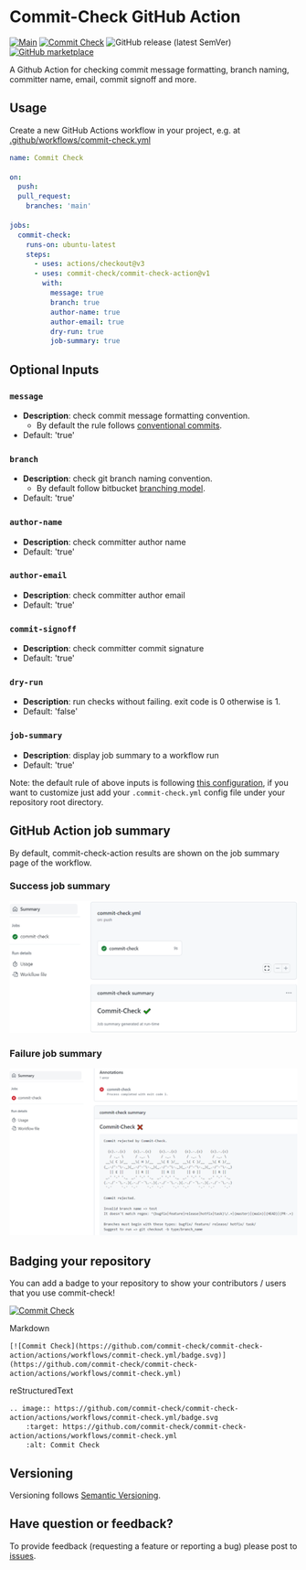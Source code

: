 # Commit-Check GitHub Action

[![Main](https://github.com/commit-check/commit-check-action/actions/workflows/main.yaml/badge.svg)](https://github.com/commit-check/commit-check-action/actions/workflows/main.yaml)
[![Commit Check](https://github.com/commit-check/commit-check-action/actions/workflows/commit-check.yml/badge.svg)](https://github.com/commit-check/commit-check-action/actions/workflows/commit-check.yml)
![GitHub release (latest SemVer)](https://img.shields.io/github/v/release/commit-check/commit-check-action)
[![GitHub marketplace](https://img.shields.io/badge/Marketplace-commit--check--action-blue)](https://github.com/marketplace/actions/commit-check-action)

A Github Action for checking commit message formatting, branch naming, committer name, email, commit signoff and more.

## Usage

Create a new GitHub Actions workflow in your project, e.g. at [.github/workflows/commit-check.yml](.github/workflows/commit-check.yml)

```yaml
name: Commit Check

on:
  push:
  pull_request:
    branches: 'main'

jobs:
  commit-check:
    runs-on: ubuntu-latest
    steps:
      - uses: actions/checkout@v3
      - uses: commit-check/commit-check-action@v1
        with:
          message: true
          branch: true
          author-name: true
          author-email: true
          dry-run: true
          job-summary: true
```

## Optional Inputs

### `message`

- **Description**: check commit message formatting convention.
  - By default the rule follows [conventional commits](https://www.conventionalcommits.org/).
- Default: 'true'

### `branch`

- **Description**: check git branch naming convention.
  - By default follow bitbucket [branching model](https://support.atlassian.com/bitbucket-cloud/docs/configure-a-projects-branching-model/).
- Default: 'true'

### `author-name`

- **Description**: check committer author name
- Default: 'true'

### `author-email`

- **Description**: check committer author email
- Default: 'true'

### `commit-signoff`

- **Description**: check committer commit signature
- Default: 'true'

### `dry-run`

- **Description**: run checks without failing. exit code is 0 otherwise is 1.
- Default: 'false'

### `job-summary`

- **Description**: display job summary to a workflow run
- Default: 'true'

Note: the default rule of above inputs is following [this configuration](https://github.com/commit-check/commit-check/blob/main/.commit-check.yml), if you want to customize just add your `.commit-check.yml` config file under your repository root directory.

## GitHub Action job summary

By default, commit-check-action results are shown on the job summary page of the workflow. 

### Success job summary

![Success job summary](https://github.com/commit-check/.github/blob/main/screenshot/success-summary.png)

### Failure job summary

![Failure job summary](https://github.com/commit-check/.github/blob/main/screenshot/failure-summary.png)

## Badging your repository

You can add a badge to your repository to show your contributors / users that you use commit-check!

[![Commit Check](https://github.com/commit-check/commit-check-action/actions/workflows/commit-check.yml/badge.svg)](https://github.com/commit-check/commit-check-action/actions/workflows/commit-check.yml)

Markdown

```
[![Commit Check](https://github.com/commit-check/commit-check-action/actions/workflows/commit-check.yml/badge.svg)](https://github.com/commit-check/commit-check-action/actions/workflows/commit-check.yml)
```

reStructuredText

```
.. image:: https://github.com/commit-check/commit-check-action/actions/workflows/commit-check.yml/badge.svg
    :target: https://github.com/commit-check/commit-check-action/actions/workflows/commit-check.yml
    :alt: Commit Check
```


## Versioning

Versioning follows [Semantic Versioning](https://semver.org/).

## Have question or feedback?

To provide feedback (requesting a feature or reporting a bug) please post to [issues](https://github.com/commit-check/commit-check/issues).
